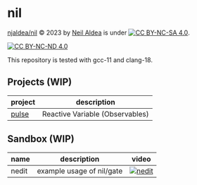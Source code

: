 # nil

[njaldea/nil](https://github.com/njaldea/nil) © 2023 by [Neil Aldea](https://github.com/njaldea) is under 
[![CC BY-NC-SA 4.0][cc-by-nc-nd-shield]][cc-by-nc-nd]. 

[![CC BY-NC-ND 4.0][cc-by-nc-nd-image]][cc-by-nc-nd]

[cc-by-nc-nd]: https://creativecommons.org/licenses/by-nc-nd/4.0/
[cc-by-nc-nd-image]: https://licensebuttons.net/l/by-nc-nd/4.0/88x31.png
[cc-by-nc-nd-shield]: https://img.shields.io/badge/License-CC%20BY--NC--ND%204.0-lightgrey.svg

This repository is tested with gcc-11 and clang-18.

## Projects (WIP)

| project                               | description                               |
| ------------------------------------- | ----------------------------------------- |
| [pulse](projects/pulse/README.md)     | Reactive Variable (Observables)           |

## Sandbox (WIP)

| name  | description               | video                                                                                  |
| ----- | ------------------------- | -------------------------------------------------------------------------------------- |
| nedit | example usage of nil/gate | [![nedit](https://img.youtube.com/vi/dJhKzhqXHnM/0.jpg)](https://youtu.be/dJhKzhqXHnM) |